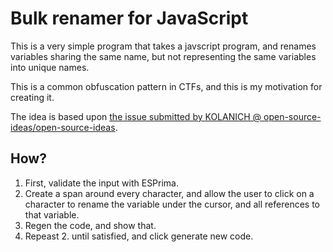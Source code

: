 # Bulk renamer for JavaScript

This is a very simple program that takes a javscript program, and renames variables sharing the same name, but not representing the same variables into unique names.

This is a common obfuscation pattern in CTFs, and this is my motivation for creating it.

The idea is based upon [the issue submitted by KOLANICH @ open-source-ideas/open-source-ideas](https://github.com/open-source-ideas/open-source-ideas/issues/149).


## How?

1. First, validate the input with ESPrima.
2. Create a span around every character, and allow the user to click on a character to rename the variable under the cursor, and all references to that variable.
3. Regen the code, and show that.
4. Repeast 2. until satisfied, and click generate new code.